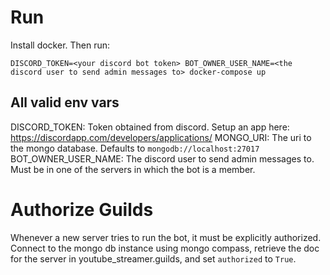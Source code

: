 # Run

Install docker. Then run:

`DISCORD_TOKEN=<your discord bot token> BOT_OWNER_USER_NAME=<the discord user to send admin messages to> docker-compose up`

## All valid env vars
DISCORD_TOKEN: Token obtained from discord. Setup an app here: https://discordapp.com/developers/applications/
MONGO_URI: The uri to the mongo database. Defaults to `mongodb://localhost:27017`
BOT_OWNER_USER_NAME: The discord user to send admin messages to. Must be in one of the servers in which the bot is a member.

# Authorize Guilds

Whenever a new server tries to run the bot, it must be explicitly authorized. Connect to the mongo db instance using
mongo compass, retrieve the doc for the server in youtube_streamer.guilds, and set `authorized` to `True`.